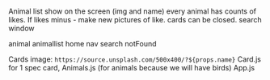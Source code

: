 #
Animal list show on the screen (img and name) every animal has counts of likes. If likes minus - make new pictures of like.
cards can be closed.
search window


animal animallist home nav search notFound


    
Cards image:
`https://source.unsplash.com/500x400/?${​​​​​​​​props.name}​​​​​​​​`
Card.js for 1 spec card,
Animals.js (for animals because we will have birds)
App.js


